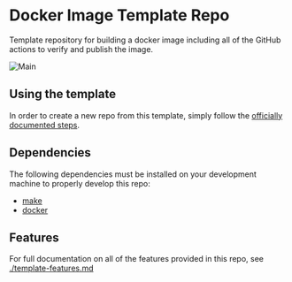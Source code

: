 # Docker Image Template Repo

Template repository for building a docker image including all of the GitHub actions to verify and publish the image.

![Main](https://github.com/jrwagz/docker-image-example-template/actions/workflows/docker-build-publish.yaml/badge.svg)

## Using the template

In order to create a new repo from this template, simply follow the
[officially documented steps](https://docs.github.com/en/repositories/creating-and-managing-repositories/creating-a-repository-from-a-template).

## Dependencies

The following dependencies must be installed on your development machine to properly develop this repo:

- [make](https://www.gnu.org/software/make/)
- [docker](https://www.docker.com/)

## Features

For full documentation on all of the features provided in this repo, see
[./template-features.md](./template-features.md)
